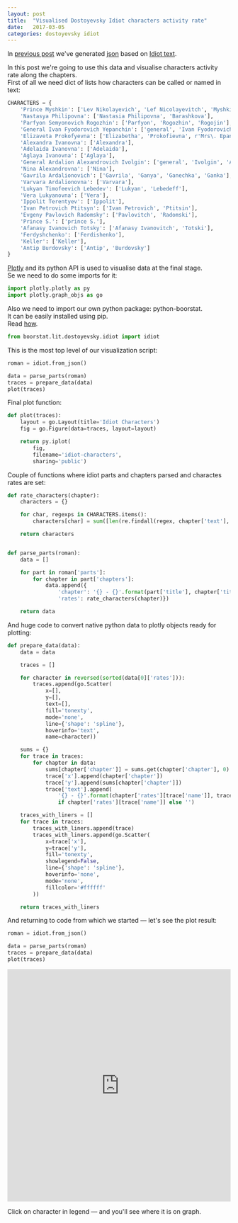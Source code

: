 ```yaml
---
layout: post
title:  "Visualised Dostoyevsky Idiot characters activity rate"
date:   2017-03-05
categories: dostoyevsky idiot
---
```



In <a href="/dostoyevsky/idiot/2017/01/08/dostoyevsky-idiot-python-object.html">previous post</a> we've generated <a href="https://github.com/boorstat/boorstat-files/raw/master/lit/dostoevsky/idiot.json">json</a> based on <a href="https://github.com/boorstat/boorstat-files/raw/master/lit/dostoevsky/The_Idiot.txt">Idiot text</a>.

In this post we're going to use this data and visualise characters activity rate along the chapters.<br/>
First of all we need dict of lists how characters can be called or named in text:


```python
CHARACTERS = {
    'Prince Myshkin': ['Lev Nikolayevich', 'Lef Nicolayevitch', 'Myshkin', r'prince(?! S\.)'],
    'Nastasya Philipovna': ['Nastasia Philipovna', 'Barashkova'],
    'Parfyon Semyonovich Rogozhin': ['Parfyon', 'Rogozhin', 'Rogojin'],
    'General Ivan Fyodorovich Yepanchin': ['general', 'Ivan Fyodorovich'],
    'Elizaveta Prokofyevna': ['Elizabetha', 'Prokofievna', r'Mrs\. Epanchin'],
    'Alexandra Ivanovna': ['Alexandra'],
    'Adelaida Ivanovna': ['Adelaida'],
    'Aglaya Ivanovna': ['Aglaya'],
    'General Ardalion Alexandrovich Ivolgin': ['general', 'Ivolgin', 'Ardalion'],
    'Nina Alexandrovna': ['Nina'],
    'Gavrila Ardalionovich': ['Gavrila', 'Ganya', 'Ganechka', 'Ganka'],
    'Varvara Ardalionovna': ['Varvara'],
    'Lukyan Timofeevich Lebedev': ['Lukyan', 'Lebedeff'],
    'Vera Lukyanovna': ['Vera'],
    'Ippolit Terentyev': ['Ippolit'],
    'Ivan Petrovich Ptitsyn': ['Ivan Petrovich', 'Ptitsin'],
    'Evgeny Pavlovich Radomsky': ['Pavlovitch', 'Radomski'],
    'Prince S.': ['prince S.'],
    'Afanasy Ivanovich Totsky': ['Afanasy Ivanovitch', 'Totski'],
    'Ferdyshchenko': ['Ferdishenko'],
    'Keller': ['Keller'],
    'Antip Burdovsky': ['Antip', 'Burdovsky']
}
```

<a href="https://plot.ly">Plotly</a> and its python API is used to visualise data at the final stage.<br/>
Se we need to do some imports for it:


```python
import plotly.plotly as py
import plotly.graph_objs as go
```

Also we need to import our own python package: python-boorstat.<br/>
It can be easily installed using pip.<br/>
Read <a href="/setup/">how</a>.


```python
from boorstat.lit.dostoyevsky.idiot import idiot
```

This is the most top level of our visualization script:


```python
roman = idiot.from_json()

data = parse_parts(roman)
traces = prepare_data(data)
plot(traces)
```

Final plot function:


```python
def plot(traces):
    layout = go.Layout(title='Idiot Characters')
    fig = go.Figure(data=traces, layout=layout)

    return py.iplot(
        fig,
        filename='idiot-characters',
        sharing='public')
```

Couple of functions where idiot parts and chapters parsed and charactes rates are set:


```python
def rate_characters(chapter):
    characters = {}

    for char, regexps in CHARACTERS.items():
        characters[char] = sum([len(re.findall(regex, chapter['text'], re.U)) for regex in regexps])

    return characters


def parse_parts(roman):
    data = []

    for part in roman['parts']:
        for chapter in part['chapters']:
            data.append({
                'chapter': '{} - {}'.format(part['title'], chapter['title']),
                'rates': rate_characters(chapter)})

    return data
```

And huge code to convert native python data to plotly objects ready for plotting:


```python
def prepare_data(data):
    data = data

    traces = []

    for character in reversed(sorted(data[0]['rates'])):
        traces.append(go.Scatter(
            x=[],
            y=[],
            text=[],
            fill='tonexty',
            mode='none',
            line={'shape': 'spline'},
            hoverinfo='text',
            name=character))

    sums = {}
    for trace in traces:
        for chapter in data:
            sums[chapter['chapter']] = sums.get(chapter['chapter'], 0) + chapter['rates'][trace['name']]
            trace['x'].append(chapter['chapter'])
            trace['y'].append(sums[chapter['chapter']])
            trace['text'].append(
                '{} - {}'.format(chapter['rates'][trace['name']], trace['name'])
                if chapter['rates'][trace['name']] else '')

    traces_with_liners = []
    for trace in traces:
        traces_with_liners.append(trace)
        traces_with_liners.append(go.Scatter(
            x=trace['x'],
            y=trace['y'],
            fill='tonexty',
            showlegend=False,
            line={'shape': 'spline'},
            hoverinfo='none',
            mode='none',
            fillcolor='#ffffff'
        ))

    return traces_with_liners

```

And returning to code from which we started — let's see the plot result:


```python
roman = idiot.from_json()

data = parse_parts(roman)
traces = prepare_data(data)
plot(traces)
```




<iframe id="igraph" scrolling="no" style="border:none;" seamless="seamless" src="https://plot.ly/~boorstat/10.embed" height="525px" width="100%"></iframe>

Click on character in legend — and you'll see where it is on graph.